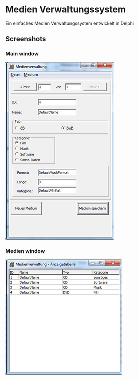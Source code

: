 # Medien Verwaltungssystem

Ein einfaches Medien Verwaltungssystem entwickelt in Delphi


## Screenshots

### Main window
![Medien Verwaltungssystem window](https://github.com/hotfix/Studium/blob/master/Delphi/5.%20medien%20verwaltung/1.png)

### Medien window
![Medien windows](https://github.com/hotfix/Studium/blob/master/Delphi/5.%20medien%20verwaltung/2.png)

